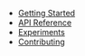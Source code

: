 * [Getting Started](pages/getting-started.md)
* [API Reference](pages/api-reference.md)
* [Experiments](pages/experiments.md)
* [Contributing](pages/contributing.md)